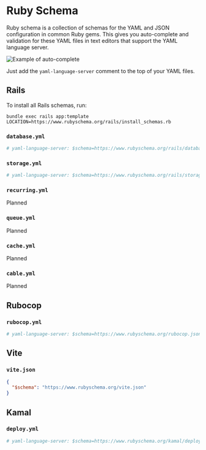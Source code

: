 # Ruby Schema

Ruby schema is a collection of schemas for the YAML and JSON configuration in common Ruby gems. This gives you auto-complete and validation for these YAML files in text editors that support the YAML language server.

![Example of auto-complete](https://github.com/user-attachments/assets/c8038624-4df5-4dd7-9fcf-787d5c8a5f71)

Just add the `yaml-language-server` comment to the top of your YAML files.

## Rails

To install all Rails schemas, run:

```
bundle exec rails app:template LOCATION=https://www.rubyschema.org/rails/install_schemas.rb
```

### `database.yml`

```yml
# yaml-language-server: $schema=https://www.rubyschema.org/rails/database.json
```

### `storage.yml`

```yml
# yaml-language-server: $schema=https://www.rubyschema.org/rails/storage.json
```

### `recurring.yml`

Planned

### `queue.yml`

Planned

### `cache.yml`

Planned

### `cable.yml`

Planned

## Rubocop

### `rubocop.yml`

```yml
# yaml-language-server: $schema=https://www.rubyschema.org/rubocop.json
```

## Vite

### `vite.json`

```json
{
  "$schema": "https://www.rubyschema.org/vite.json"
}
```

## Kamal

### `deploy.yml`

```yml
# yaml-language-server: $schema=https://www.rubyschema.org/kamal/deploy.json
```
